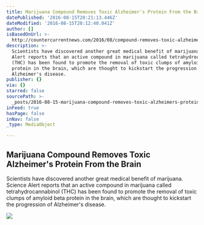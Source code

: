 ```yaml
---
title: Marijuana Compound Removes Toxic Alzheimer's Protein From the Brain
datePublished: '2016-08-15T20:21:13.446Z'
dateModified: '2016-08-15T20:12:40.041Z'
author: []
isBasedOnUrl: >-
  http://countercurrentnews.com/2016/08/compound-removes-toxic-alzheimers-protein-brain/
description: >-
  Scientists have discovered another great medical benefit of marijuana. Science
  Alert reports that an active compound in marijuana called tetrahydrocannabinol
  (THC) has been found to promote the removal of toxic clumps of amyloid beta
  protein in the brain, which are thought to kickstart the progression of
  Alzheimer's disease.
publisher: {}
via: {}
starred: false
sourcePath: >-
  _posts/2016-08-15-marijuana-compound-removes-toxic-alzheimers-protein-from-th.md
inFeed: true
hasPage: false
inNav: false
_type: MediaObject

---
```

<article style=""><h1>Marijuana Compound Removes Toxic Alzheimer's Protein From the Brain</h1><p>Scientists have discovered another great medical benefit of marijuana. Science Alert reports that an active compound in marijuana called tetrahydrocannabinol (THC) has been found to promote the removal of toxic clumps of amyloid beta protein in the brain, which are thought to kickstart the progression of Alzheimer's disease.</p><img src="http://countercurrentnews.com/wp-content/uploads/2016/08/alzheimers-marijuana.jpg" /></article>